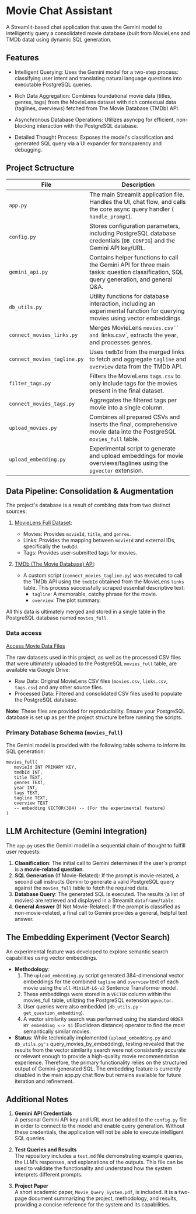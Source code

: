 # Movie Chat Assistant
A Streamlit-based chat application that uses the Gemini model to intelligently query a consolidated movie database (built from MovieLens and TMDb data) using dynamic SQL generation.

## Features
- Intelligent Querying: Uses the Gemini model for a two-step process: classifying user intent and translating natural language questions into executable PostgreSQL queries.

- Rich Data Aggregation: Combines foundational movie data (titles, genres, tags) from the MovieLens dataset with rich contextual data (taglines, overviews) fetched from The Movie Database (TMDb) API.

- Asynchronous Database Operations: Utilizes asyncpg for efficient, non-blocking interaction with the PostgreSQL database.

- Detailed Thought Process: Exposes the model's classification and generated SQL query via a UI expander for transparency and debugging.

## Project Sctructure

| File                      | Description                                                                                                                            |
|---------------------------|----------------------------------------------------------------------------------------------------------------------------------------|
| `app.py`                    | The main Streamlit application file. Handles the UI, chat flow, and calls the core async query handler ( `handle_prompt`).               |
| `config.py`               | Stores configuration parameters, including PostgreSQL database credentials (`DB_CONFIG`) and the Gemini API key/URL.                    |
| `gemini_api.py`           | Contains helper functions to call the Gemini API for three main tasks: question classification, SQL query generation, and general Q&A. |
| `db_utils.py`               | Utility functions for database interaction, including an experimental function for querying movies using vector embeddings.            |
| `connect_movies_links.py`   | Merges MovieLens `movies.csv`` and `links.csv`, extracts the year, and processes genres.                                                    |
| `connect_movies_tagline.py` | Uses `tmdbId` from the merged links to fetch and aggregate `tagline` and `overview` data from the TMDb API.                                  |
| `filter_tags.py`            | Filters the MovieLens `tags.csv` to only include tags for the movies present in the final dataset.                                       |
| `connect_movies_tags.py `   | Aggregates the filtered tags per movie into a single column.                                                                           |
| `upload_movies.py `         | Combines all prepared CSVs and inserts the final, comprehensive movie data into the PostgreSQL  `movies_full` table.                     |
| `upload_embedding.py`       | Experimental script to generate and upload embeddings for movie overviews/taglines using the `pgvector` extension.                      |## Project Sctructure

## Data Pipeline: Consolidation & Augmentation
The project's database is a result of combiing data from two distinct sources:

1. [MovieLens Full Dataset](https://grouplens.org/datasets/movielens/):
    - Movies: Provides `movieId`, `title`, and `genres`.
    - Links: Provides the mapping between `movieId` and external IDs, specifically the `tmdbId`.
    - Tags: Provides user-submitted tags for movies.

2. [TMDb (The Movie Database) API](https://developer.themoviedb.org/docs/getting-started):
    - A custom script (`connect_movies_tagline.py`) was executed to call the TMDb API using the `tmdbId` obtained from the MovieLens `links` table. This process successfully scraped essential descriptive text:
        - `tagline`: A memorable, catchy phrase for the movie.
        - `overview`: The plot summary.

All this data is ultimately merged and stored in a single table in the PostgreSQL database named `movies_full`.

### Data access 
[Access Movie Data Files](https://drive.google.com/drive/folders/1AK6cJD3qYW0cEgKjJSfpYNUuxLrEfaKK?usp=sharing)

The raw datasets used in this project, as well as the processed CSV files that were ultimately uploaded to the PostgreSQL `movies_full` table, are available via Google Drive:
- Raw Data: Original MovieLens CSV files (`movies.csv`, `links.csv`, `tags.csv`) and any other source files.
- Processed Data: Filtered and consolidated CSV files used to populate the PostgreSQL database.

**Note:** These files are provided for reproducibility. Ensure your PostgreSQL database is set up as per the project structure before running the scripts.

### Primary Database Schema (`movies_full`)
The Gemini model is provided with the following table schema to inform its SQL generation:
```
movies_full(
   movieId INT PRIMARY KEY,
   tmdbId INT,
   title TEXT,
   genres TEXT,
   year INT,
   tags TEXT,
   tagline TEXT,
   overview TEXT
   -- embedding VECTOR(384) -- (For the experimental feature)
)
```

## LLM Architecture (Gemini Integration)
The `app.py` uses the Gemini model in a sequential chain of thought to fulfill user requests:
1. **Classification**: The initial call to Gemini determines if the user's prompt is a **movie-related question**.
2. **SQL Generation** (If Movie-Related): If the prompt is movie-related, a second call instructs Gemini to generate a valid PostgreSQL query against the `movies_full` table to fetch the required data.
3. **Database Query**: The generated SQL is executed. The results (a list of movies) are retrieved and displayed in a Streamlit `dataframe`/`table`.
4. **General Answer** (If Not Movie-Related): If the prompt is classified as non-movie-related, a final call to Gemini provides a general, helpful text answer.

## The Embedding Experiment (Vector Search)
An experimental feature was developed to explore semantic search capabilities using vector embeddings.
- **Methodology**:
    1. The `upload_embedding.py` script generated 384-dimensional vector embeddings for the combined `tagline` and `overview` text of each movie using the `all-MiniLM-L6-v2` Sentence Transformer model.
    2. These embeddings were stored in a `VECTOR` column within the movies_full table, utilizing the PostgreSQL extension `pgvector`.
    3. User queries were also embedded (`db_utils.py` - `get_question_embedding`).
    4. A vector similarity search was performed using the standard `ORDER BY embedding <-> $1` (Euclidean distance) operator to find the most semantically similar movies.
- **Status**:
    While technically implemented (`upload_embedding.py` and `db_utils.py's` query_movies_by_embedding), testing revealed that the results from the vector similarity search were not consistently accurate or relevant enough to provide a high-quality movie recommendation experience. Therefore, the primary functionality relies on the structured output of Gemini-generated SQL. The embedding feature is currently disabled in the main app.py chat flow but remains available for future iteration and refinement.

## Additional Notes

1. **Gemini API Credentials**  
   A personal Gemini API key and URL must be added to the `config.py` file in order to connect to the model and enable query generation. Without these credentials, the application will not be able to execute intelligent SQL queries.

2. **Test Queries and Results**  
   The repository includes a `test.md` file demonstrating example queries, the LLM’s responses, and explanations of the outputs. This file can be used to validate the functionality and understand how the system interprets different prompts.

3. **Project Paper**  
   A short academic paper, `Movie_Query_System.pdf`, is included. It is a two-page document summarizing the project, methodology, and results, providing a concise reference for the system and its capabilities.
